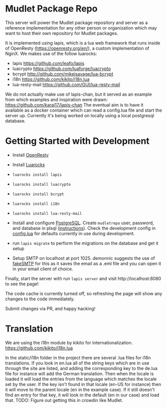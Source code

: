 # Mudlet Package Repo
This server will power the Mudlet package repository and server as a reference implementation for any other person or organization which may want to host their own repository for Mudlet packages. 

It is implemented using lapis, which is a lua web framework that runs inside of OpenResty (https://openresty.org/en/), a custom implementation of NginX. We makes use of the follow luarocks:

* lapis https://github.com/leafo/lapis
* luacrypto https://github.com/luaforge/luacrypto
* bcrypt http://github.com/mikejsavage/lua-bcrypt
* i18n https://github.com/kikito/i18n.lua
* lua-resty-mail https://github.com/GUI/lua-resty-mail

We do not actually make use of lapis-chan, but it served as an example from which examples and inspiration were drawn: https://github.com/karai17/lapis-chan
The eventual aim is to have it available as a docker container which can read a config.lua file and start the server up. Currently it's being worked on locally using a local postgresql database.

# Getting Started with Development

* Install [OpenResty](https://openresty.org/en/installation.html)
* Install [Luarocks](https://github.com/luarocks/luarocks/wiki/Download)
* `luarocks install lapis`
* `luarocks install luacrypto`
* `luarocks install bcrypt`
* `luarocks install i18n`
* `luarocks install lua-resty-mail`

* Install and configure [PostgreSQL](https://www.postgresql.org/download/). Create `mudletrepo` user, password, and database in plsql ([instructions](https://medium.com/coding-blocks/creating-user-database-and-adding-access-on-postgresql-8bfcd2f4a91e)). Check the development config in [config.lua](config.lua) for defaults currently in use during development.

* run `lapis migrate` to perform the migrations on the database and get it setup

* Setup SMTP on localhost at port 1025. demonnic suggests the use of [fakeSMTP](http://nilhcem.com/FakeSMTP/) for this as it saves the email as a .eml file and you can open it in your email client of choice.

Finally, start the server with run `lapis server` and visit http://localhost:8080 to see the page!

The code cache is currently turned off, so refreshing the page will show any changes to the code immediately. 

Submit changes via PR, and happy hacking!

# Translation
We are using the i18n module by kikito for internationalization. https://github.com/kikito/i18n.lua

In the static/i18n folder in the project there are several .lua files for i18n translations. If you look in en.lua all of the string keys which are in use through the site are listed, and adding the corresponding key to the de.lua file for instance will add the German translation. Then when the locale is loaded it will load the entries from the language which matches the locale set by the user. If the key isn't found in that locale (en-US for instance) then it will move to the parent locale (en in the example case). If it still doesn't find an entry for that key, it will look in the default (en in our case) and load that. TODO: Figure out getting this in crowdin like Mudlet.
